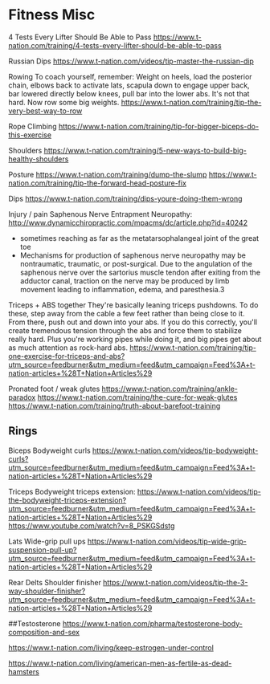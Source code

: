 # Fitness Misc

4 Tests Every Lifter Should Be Able to Pass
https://www.t-nation.com/training/4-tests-every-lifter-should-be-able-to-pass

Russian Dips
https://www.t-nation.com/videos/tip-master-the-russian-dip

Rowing
To coach yourself, remember: Weight on heels, load the posterior chain, elbows back to activate lats, scapula down to engage upper back, bar lowered directly below knees, pull bar into the lower abs. It's not that hard. Now row some big weights.
https://www.t-nation.com/training/tip-the-very-best-way-to-row

Rope Climbing
https://www.t-nation.com/training/tip-for-bigger-biceps-do-this-exercise

Shoulders
https://www.t-nation.com/training/5-new-ways-to-build-big-healthy-shoulders

Posture
https://www.t-nation.com/training/dump-the-slump
https://www.t-nation.com/training/tip-the-forward-head-posture-fix

Dips
https://www.t-nation.com/training/dips-youre-doing-them-wrong

Injury / pain
Saphenous Nerve Entrapment Neuropathy: http://www.dynamicchiropractic.com/mpacms/dc/article.php?id=40242

- sometimes reaching as far as the metatarsophalangeal joint of the great toe
- Mechanisms for production of saphenous nerve neuropathy may be nontraumatic, traumatic, or post-surgical. Due to the angulation of the saphenous nerve over the sartorius muscle tendon after exiting from the adductor canal, traction on the nerve may be produced by limb movement leading to inflammation, edema, and paresthesia.3

Triceps + ABS together
They're basically leaning triceps pushdowns. To do these, step away from the cable a few feet rather than being close to it. From there, push out and down into your abs.
If you do this correctly, you'll create tremendous tension through the abs and force them to stabilize really hard. Plus you're working pipes while doing it, and big pipes get about as much attention as rock-hard abs.
https://www.t-nation.com/training/tip-one-exercise-for-triceps-and-abs?utm_source=feedburner&utm_medium=feed&utm_campaign=Feed%3A+t-nation-articles+%28T+Nation+Articles%29

Pronated foot / weak glutes
https://www.t-nation.com/training/ankle-paradox
https://www.t-nation.com/training/the-cure-for-weak-glutes
https://www.t-nation.com/training/truth-about-barefoot-training

## Rings

Biceps
Bodyweight curls
https://www.t-nation.com/videos/tip-bodyweight-curls?utm_source=feedburner&utm_medium=feed&utm_campaign=Feed%3A+t-nation-articles+%28T+Nation+Articles%29

Triceps
Bodyweight triceps extension:
https://www.t-nation.com/videos/tip-the-bodyweight-triceps-extension?utm_source=feedburner&utm_medium=feed&utm_campaign=Feed%3A+t-nation-articles+%28T+Nation+Articles%29
https://www.youtube.com/watch?v=8_PSKGSdstg

Lats
Wide-grip pull ups
https://www.t-nation.com/videos/tip-wide-grip-suspension-pull-up?utm_source=feedburner&utm_medium=feed&utm_campaign=Feed%3A+t-nation-articles+%28T+Nation+Articles%29

Rear Delts
Shoulder finisher
https://www.t-nation.com/videos/tip-the-3-way-shoulder-finisher?utm_source=feedburner&utm_medium=feed&utm_campaign=Feed%3A+t-nation-articles+%28T+Nation+Articles%29


##Testosterone
https://www.t-nation.com/pharma/testosterone-body-composition-and-sex

https://www.t-nation.com/living/keep-estrogen-under-control

https://www.t-nation.com/living/american-men-as-fertile-as-dead-hamsters
